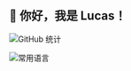 ## 👋 你好，我是 Lucas！

<!--
**lucas-xu27/lucas-xu27** 是一个 ✨ 特别 ✨ 的仓库，因为这个 `README.md` 文件会出现在你的 GitHub 主页上。

你可以在这里添加一些关于自己的介绍，比如：

- 🔭 我目前正在从事的项目是 ...
- 🌱 我最近正在学习 ...
- 👯 我希望与人合作的方向是 ...
- 🤔 我正在寻求帮助的问题是 ...
- 💬 有问题可以问我关于 ...
- 📫 联系方式：...
- 😄 我的昵称/代称是 ...
- ⚡ 有趣的事实：...

-->

![GitHub 统计](https://github-readme-stats.vercel.app/api?username=lucas-xu27&show_icons=true&theme=dark&count_private=true)

![常用语言](https://github-readme-stats.vercel.app/api/top-langs/?username=lucas-xu27&theme=dark&layout=compact)
